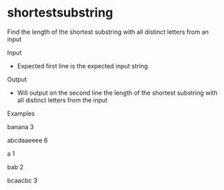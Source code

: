 # shortestsubstring
Find the length of the shortest substring with all distinct letters from an input

Input
- Expected first line is the expected input string

Output
- Will output on the second line the length of the shortest substring with all distinct letters from the input

Examples

  banana
  3

  abcdaaeeee
  6

  a
  1

  bab
  2

  bcaacbc
3
